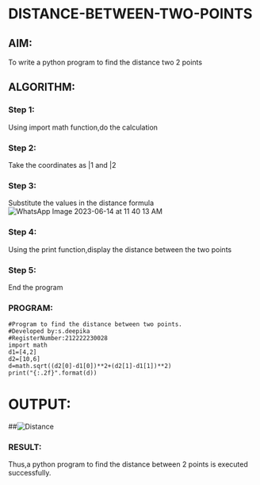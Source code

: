 # DISTANCE-BETWEEN-TWO-POINTS

## AIM:
To write a python program to find the distance two 2 points
## ALGORITHM:
### Step 1: 
Using import math function,do the calculation
### Step 2: 
Take the coordinates as |1 and |2
### Step 3: 
Substitute the values in the distance formula 
![WhatsApp Image 2023-06-14 at 11 40 13 AM](https://github.com/deepikasrinivasans/DISTANCE-BETWEEN-TWO-POINTS/assets/119393935/aae4766a-84de-444f-b88f-a1f822121504)
### Step 4:
Using the print function,display the distance between the two points
### Step 5:
End the program
### PROGRAM:
```
#Program to find the distance between two points.
#Developed by:s.deepika 
#RegisterNumber:212222230028
import math
d1=[4,2]
d2=[10,6]
d=math.sqrt((d2[0]-d1[0])**2+(d2[1]-d1[1])**2)
print("{:.2f}".format(d))
```
  
# OUTPUT:
##![Distance](https://user-images.githubusercontent.com/119393935/226512220-53e401eb-b48f-4ae7-9d1f-6bba13de9acf.png)





### RESULT:
Thus,a python program to find the distance between 2 points is executed successfully.
